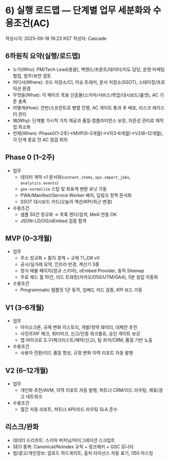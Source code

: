 # 6) 실행 로드맵 — 단계별 업무 세분화와 수용조건(AC)

작성시각: 2025-09-18 19:23 KST
작성자: Cascade

## 6하원칙 요약(실행/로드맵)
- 누가(Who): PM/Tech Lead(총괄), 백엔드/프론트/데이터/지도 담당, 운영·마케팅 협업, 법무/보안 검토
- 어디서(Where): 코드 저장소/CI, 이슈 트래커, 문서 저장소(SSOT), 스테이징/프로덕션 환경
- 무엇을(What): 각 페이즈 목표 산출물(스키마/서비스/목업/대시보드/룰셋), AC 기준 충족
- 어떻게(How): 칸반/스프린트로 병렬 진행, AC 게이트 통과 후 배포, 리스크 레지스터 관리
- 왜(Why): 단계별 가시적 가치 제공과 품질·컴플라이언스 보장, 의존성 관리로 재작업 최소화
- 언제(When): Phase0(1–2주)→MVP(0–3개월)→V1(3–6개월)→V2(6–12개월), 각 단계 종료 전 AC 점검 회의

## Phase 0 (1–2주)
- 업무
  - 데이터 계약 v1 문서화(`content.items`, `ops.import_jobs`, `analytics.events`)
  - `geo-normalize` 스텁 및 좌표계 변환 유닛 가동
  - PWA/Manifest/Service Worker 배치, 딥링크 정책 문서화
  - SSOT 대시보드 카드(오늘의 액션/KPI/최근 변경)
- 수용조건
  - 샘플 50건 정규화 → 목록 렌더/검색, Meili 연동 OK
  - JSON-LD/OG/oEmbed 검증 합격

## MVP (0–3개월)
- 업무
  - 주소 정규화 + 필지 경계 + 규제 TL;DR v0
  - 공시/실거래 요약, 인프라 반경, 계산기 3종
  - 정식 매물 페이지(정규 스키마), oEmbed Provider, 동적 Sitemap
  - 무료 헤드 월 10건, 리드 트래킹(카카오/050/UTM/GA4), 5분 응답 자동화
- 수용조건
  - Programmatic 템플릿 1군 동작, 임베드 카드 검증, KPI 보드 가동

## V1 (3–6개월)
- 업무
  - 아이소크론, 규제 변화 히스토리, 개발/청약 레이더, 대체안 추천
  - 사진/EXIF 체크, 워터마크, 신고/인증 워크플로, 승인 게이트 보강
  - 앱 마이크로 도구(체크리스트/예약/신고), 팀 좌석/CRM, 품질 기반 노출
- 수용조건
  - 사용자 전환/리드 품질 향상, 규정 변화 이력 리포트 자동 발행

## V2 (6–12개월)
- 업무
  - 개인화 추천/AVM, 지역 리포트 자동 발행, 파트너 CRM/리드 라우팅, 제휴/광고 네트워크
- 수용조건
  - 월간 자동 리포트, 파트너 API/리드 라우팅 SLA 준수

## 리스크/완화
- 데이터 드리프트: 스키마 버저닝/마이그레이션 스크립트
- SEO 중복: Canonical/Noindex 규칙 + 링크체커 + GSC 모니터
- 법/광고/개인정보: 업로드 하드게이트, 출처·라이선스 자동 표기, 050 마스킹
